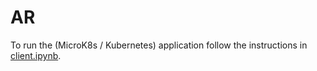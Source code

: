 # AR

To run the (MicroK8s / Kubernetes) application follow the instructions in [client.ipynb](https://github.com/rbontekoe/ar/blob/master/client.ipynb).

